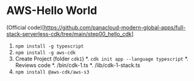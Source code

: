 # AWS-Hello World
(Official code)[https://github.com/panacloud-modern-global-apps/full-stack-serverless-cdk/tree/main/step00_hello_cdk]

1. `npm install -g typescript`
2. `npm install -g aws-cdk`
3. Create Project (folder `cdk1`)
    *. `cdk init app --language typescript`
    *. Reviews code
        *. /bin/cdk-1.ts
        *. /lib/cdk-1-stack.ts
4. `npm install @aws-cdk/aws-s3`        
